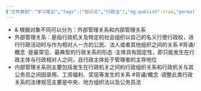 ```yaml
---
{"文件类别":"学习笔记","tags":["知识点","行政法"],"dg-publish":true,"permalink":"/学习笔记studyup/知识点cheese/行政管理关系/","dgPassFrontmatter":true,"created":"2024-09-19T13:40:41.153+08:00","updated":"2024-10-25T12:36:56.177+08:00"}
---
```


- & 根据对象不同可以分为：外部管理关系和内部管理关系
- 外部管理关系：是指行政机关及特定的社会组织以自己的名义行使行政权，进行行政活动时与作为相对人一方的公民、法人或者其他组织之间的关系 #背诵/概念 
·是最常见、最典型的行政关系的形态
·主体具有固定性，即只能发生在行政主体与行政相对人之间，且行政主体处于管理者的主导地位
- 内部管理关系则主要包括发生在行政机关之间的行政组织关系和行政机关与其公务员之间因录用、工资福利、奖惩等发生的关系 #背诵/概念 
·调整此类行政关系的法律规范主要是中央、地方组织法以及公务员法